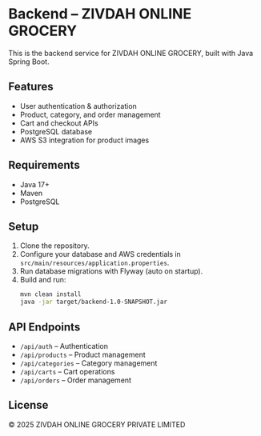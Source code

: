# Backend – ZIVDAH ONLINE GROCERY

This is the backend service for ZIVDAH ONLINE GROCERY, built with Java Spring Boot.

## Features
- User authentication & authorization
- Product, category, and order management
- Cart and checkout APIs
- PostgreSQL database
- AWS S3 integration for product images

## Requirements
- Java 17+
- Maven
- PostgreSQL

## Setup
1. Clone the repository.
2. Configure your database and AWS credentials in `src/main/resources/application.properties`.
3. Run database migrations with Flyway (auto on startup).
4. Build and run:
   ```sh
   mvn clean install
   java -jar target/backend-1.0-SNAPSHOT.jar
   ```

## API Endpoints
- `/api/auth` – Authentication
- `/api/products` – Product management
- `/api/categories` – Category management
- `/api/carts` – Cart operations
- `/api/orders` – Order management

## License
© 2025 ZIVDAH ONLINE GROCERY PRIVATE LIMITED

